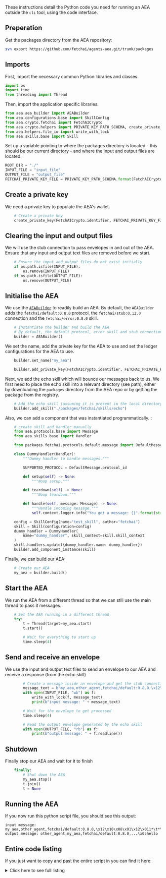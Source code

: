 
These instructions detail the Python code you need for running an AEA outside the `cli` tool, using the code interface.

## Preperation

Get the packages directory from the AEA repository:

``` bash
svn export https://github.com/fetchai/agents-aea.git/trunk/packages
```

## Imports

First, import the necessary common Python libraries and classes.

``` python
import os
import time
from threading import Thread
```

Then, import the application specific libraries.

``` python
from aea.aea_builder import AEABuilder
from aea.configurations.base import SkillConfig
from aea.crypto.fetchai import FetchAICrypto
from aea.crypto.helpers import PRIVATE_KEY_PATH_SCHEMA, create_private_key
from aea.helpers.file_io import write_with_lock
from aea.skills.base import Skill
```

Set up a variable pointing to where the packages directory is located - this should be our current directory - and where the input and output files are located.
``` python
ROOT_DIR = "./"
INPUT_FILE = "input_file"
OUTPUT_FILE = "output_file"
FETCHAI_PRIVATE_KEY_FILE = PRIVATE_KEY_PATH_SCHEMA.format(FetchAICrypto.identifier)
```

## Create a private key
We need a private key to populate the AEA's wallet.
``` python
    # Create a private key
    create_private_key(FetchAICrypto.identifier, FETCHAI_PRIVATE_KEY_FILE)
```

## Clearing the input and output files
We will use the stub connection to pass envelopes in and out of the AEA. Ensure that any input and output text files are removed before we start.
``` python
    # Ensure the input and output files do not exist initially
    if os.path.isfile(INPUT_FILE):
        os.remove(INPUT_FILE)
    if os.path.isfile(OUTPUT_FILE):
        os.remove(OUTPUT_FILE)
```

## Initialise the AEA
We use the <a href="../api/aea_builder#aeabuilder-objects">`AEABuilder`</a> to readily build an AEA. By default, the `AEABuilder` adds the `fetchai/default:0.8.0` protocol, the `fetchai/stub:0.12.0` connection and the `fetchai/error:0.8.0` skill.
``` python
    # Instantiate the builder and build the AEA
    # By default, the default protocol, error skill and stub connection are added
    builder = AEABuilder()
```

We set the name, add the private key for the AEA to use and set the ledger configurations for the AEA to use.
``` python
    builder.set_name("my_aea")

    builder.add_private_key(FetchAICrypto.identifier, FETCHAI_PRIVATE_KEY_FILE)
```

Next, we add the echo skill which will bounce our messages back to us. We first need to place the echo skill into a relevant directory (see path), either by downloading the `packages` directory from the AEA repo or by getting the package from the registry.
``` python
    # Add the echo skill (assuming it is present in the local directory 'packages')
    builder.add_skill("./packages/fetchai/skills/echo")
```

Also, we can add a component that was instantiated programmatically. :
``` python
    # create skill and handler manually
    from aea.protocols.base import Message
    from aea.skills.base import Handler

    from packages.fetchai.protocols.default.message import DefaultMessage

    class DummyHandler(Handler):
        """Dummy handler to handle messages."""

        SUPPORTED_PROTOCOL = DefaultMessage.protocol_id

        def setup(self) -> None:
            """Noop setup."""

        def teardown(self) -> None:
            """Noop teardown."""

        def handle(self, message: Message) -> None:
            """Handle incoming message."""
            self.context.logger.info("You got a message: {}".format(str(message)))

    config = SkillConfig(name="test_skill", author="fetchai")
    skill = Skill(configuration=config)
    dummy_handler = DummyHandler(
        name="dummy_handler", skill_context=skill.skill_context
    )
    skill.handlers.update({dummy_handler.name: dummy_handler})
    builder.add_component_instance(skill)
```

Finally, we can build our AEA:
``` python
    # Create our AEA
    my_aea = builder.build()
```

## Start the AEA
We run the AEA from a different thread so that we can still use the main thread to pass it messages.
``` python
    # Set the AEA running in a different thread
    try:
        t = Thread(target=my_aea.start)
        t.start()

        # Wait for everything to start up
        time.sleep(4)
```

## Send and receive an envelope
We use the input and output text files to send an envelope to our AEA and receive a response (from the echo skill)
``` python
        # Create a message inside an envelope and get the stub connection to pass it on to the echo skill
        message_text = b"my_aea,other_agent,fetchai/default:0.8.0,\x12\x10\x08\x01\x12\x011*\t*\x07\n\x05hello,"
        with open(INPUT_FILE, "wb") as f:
            write_with_lock(f, message_text)
            print(b"input message: " + message_text)

        # Wait for the envelope to get processed
        time.sleep(4)

        # Read the output envelope generated by the echo skill
        with open(OUTPUT_FILE, "rb") as f:
            print(b"output message: " + f.readline())
```

## Shutdown
Finally stop our AEA and wait for it to finish
``` python
    finally:
        # Shut down the AEA
        my_aea.stop()
        t.join()
        t = None
```

## Running the AEA
If you now run this python script file, you should see this output:

    input message: my_aea,other_agent,fetchai/default:0.8.0,\x12\x10\x08\x01\x12\x011*\t*\x07\n\x05hello,
    output message: other_agent,my_aea,fetchai/default:0.8.0,...\x05hello


## Entire code listing
If you just want to copy and past the entire script in you can find it here:

<details><summary>Click here to see full listing</summary>
<p>

``` python
import os
import time
from threading import Thread

from aea.aea_builder import AEABuilder
from aea.configurations.base import SkillConfig
from aea.crypto.fetchai import FetchAICrypto
from aea.crypto.helpers import PRIVATE_KEY_PATH_SCHEMA, create_private_key
from aea.helpers.file_io import write_with_lock
from aea.skills.base import Skill


ROOT_DIR = "./"
INPUT_FILE = "input_file"
OUTPUT_FILE = "output_file"
FETCHAI_PRIVATE_KEY_FILE = PRIVATE_KEY_PATH_SCHEMA.format(FetchAICrypto.identifier)


def run():
    """Run demo."""

    # Create a private key
    create_private_key(FetchAICrypto.identifier, FETCHAI_PRIVATE_KEY_FILE)

    # Ensure the input and output files do not exist initially
    if os.path.isfile(INPUT_FILE):
        os.remove(INPUT_FILE)
    if os.path.isfile(OUTPUT_FILE):
        os.remove(OUTPUT_FILE)

    # Instantiate the builder and build the AEA
    # By default, the default protocol, error skill and stub connection are added
    builder = AEABuilder()

    builder.set_name("my_aea")

    builder.add_private_key(FetchAICrypto.identifier, FETCHAI_PRIVATE_KEY_FILE)

    # Add the echo skill (assuming it is present in the local directory 'packages')
    builder.add_skill("./packages/fetchai/skills/echo")

    # create skill and handler manually
    from aea.protocols.base import Message
    from aea.skills.base import Handler

    from packages.fetchai.protocols.default.message import DefaultMessage

    class DummyHandler(Handler):
        """Dummy handler to handle messages."""

        SUPPORTED_PROTOCOL = DefaultMessage.protocol_id

        def setup(self) -> None:
            """Noop setup."""

        def teardown(self) -> None:
            """Noop teardown."""

        def handle(self, message: Message) -> None:
            """Handle incoming message."""
            self.context.logger.info("You got a message: {}".format(str(message)))

    config = SkillConfig(name="test_skill", author="fetchai")
    skill = Skill(configuration=config)
    dummy_handler = DummyHandler(
        name="dummy_handler", skill_context=skill.skill_context
    )
    skill.handlers.update({dummy_handler.name: dummy_handler})
    builder.add_component_instance(skill)

    # Create our AEA
    my_aea = builder.build()

    # Set the AEA running in a different thread
    try:
        t = Thread(target=my_aea.start)
        t.start()

        # Wait for everything to start up
        time.sleep(4)

        # Create a message inside an envelope and get the stub connection to pass it on to the echo skill
        message_text = b"my_aea,other_agent,fetchai/default:0.8.0,\x12\x10\x08\x01\x12\x011*\t*\x07\n\x05hello,"
        with open(INPUT_FILE, "wb") as f:
            write_with_lock(f, message_text)
            print(b"input message: " + message_text)

        # Wait for the envelope to get processed
        time.sleep(4)

        # Read the output envelope generated by the echo skill
        with open(OUTPUT_FILE, "rb") as f:
            print(b"output message: " + f.readline())
    finally:
        # Shut down the AEA
        my_aea.stop()
        t.join()
        t = None


if __name__ == "__main__":
    run()
```
</p>
</details>

<br />
